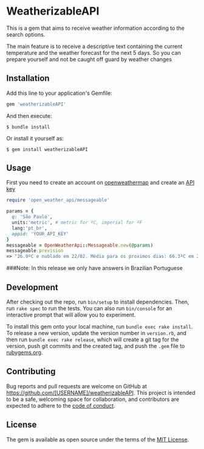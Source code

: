 # WeatherizableAPI

This is a gem that aims to receive weather information according to the search options.

The main feature is to receive a descriptive text containing the current temperature and the weather forecast for the next 5 days. So you can prepare yourself and not be caught off guard by weather changes

## Installation

Add this line to your application's Gemfile:

```ruby
gem 'weatherizableAPI'
```

And then execute:

    $ bundle install

Or install it yourself as:

    $ gem install weatherizableAPI

## Usage

First you need to create an account on [openweathermap](https://openweathermap.org/) and create an [API key](https://home.openweathermap.org/api_keys)

```ruby
require 'open_weather_api/messageable'

params = {
  q: 'São Paulo',
  units:'metric', # metric for ºC, imperial for ºF
  lang:'pt_br',
  appid: 'YOUR_API_KEY'
}
messageable = OpenWeatherApi::Messageable.new(@params)
messageable.prevision
=> "26.9ºC e nublado em 22/02. Média para os proximos dias: 66.3ºC em 23/02, 68.5ºC em 24/02, 62.2ºC em 25/02, 58.1ºC em 26/02, 35.9ºC em 27/02.  "

```

###Note: In this release we only have answers in Brazilian Portuguese

## Development

After checking out the repo, run `bin/setup` to install dependencies. Then, run `rake spec` to run the tests. You can also run `bin/console` for an interactive prompt that will allow you to experiment.

To install this gem onto your local machine, run `bundle exec rake install`. To release a new version, update the version number in `version.rb`, and then run `bundle exec rake release`, which will create a git tag for the version, push git commits and the created tag, and push the `.gem` file to [rubygems.org](https://rubygems.org).

## Contributing

Bug reports and pull requests are welcome on GitHub at https://github.com/[USERNAME]/weatherizableAPI. This project is intended to be a safe, welcoming space for collaboration, and contributors are expected to adhere to the [code of conduct](https://github.com/[USERNAME]/weatherizableAPI/blob/master/CODE_OF_CONDUCT.md).

## License

The gem is available as open source under the terms of the [MIT License](https://opensource.org/licenses/MIT).
